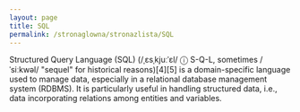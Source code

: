 ```yaml
---
layout: page
title: SQL
permalink: /stronaglowna/stronazlista/SQL
---
```

Structured Query Language (SQL) (/ˌɛsˌkjuːˈɛl/ ⓘ S-Q-L, sometimes /ˈsiːkwəl/ "sequel" for historical reasons)[4][5] is a domain-specific language used to manage data, especially in a relational database management system (RDBMS). It is particularly useful in handling structured data, i.e., data incorporating relations among entities and variables.